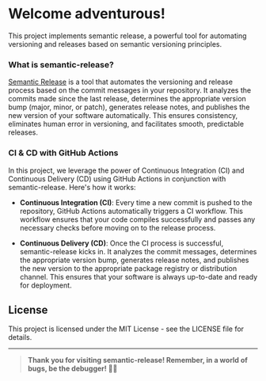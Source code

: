# Welcome adventurous!

This project implements semantic release, a powerful tool for automating versioning and releases based on semantic versioning principles.

### What is semantic-release?
[Semantic Release](https://semantic-release.gitbook.io/semantic-release/) is a tool that automates the versioning and release process based on the commit messages in your repository. It analyzes the commits made since the last release, determines the appropriate version bump (major, minor, or patch), generates release notes, and publishes the new version of your software automatically. This ensures consistency, eliminates human error in versioning, and facilitates smooth, predictable releases.

### CI & CD with GitHub Actions
In this project, we leverage the power of Continuous Integration (CI) and Continuous Delivery (CD) using GitHub Actions in conjunction with semantic-release. Here's how it works:

-   **Continuous Integration (CI)**: Every time a new commit is pushed to the repository, GitHub Actions automatically triggers a CI workflow. This workflow ensures that your code compiles successfully and passes any necessary checks before moving on to the release process.
    
-   **Continuous Delivery (CD)**: Once the CI process is successful, semantic-release kicks in. It analyzes the commit messages, determines the appropriate version bump, generates release notes, and publishes the new version to the appropriate package registry or distribution channel. This ensures that your software is always up-to-date and ready for deployment.

 ## License

This project is licensed under the MIT License - see the LICENSE file for details.



---
>**Thank you for visiting semantic-release! Remember, in a world of bugs, be the debugger! 🐛✨**